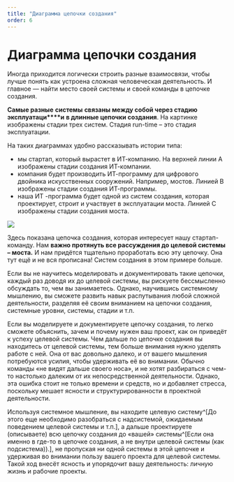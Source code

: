 ```yaml
---
title: "Диаграмма цепочки создания"
order: 6
---
```


# Диаграмма цепочки создания

Иногда приходится логически строить разные взаимосвязи, чтобы лучше понять как устроена сложная человеческая деятельность. И главное — найти место своей системы и своей команды в цепочке создания.

**Самые разные** **системы** **связаны между собой через стадию эксплуатаци****и** **в длинные цепочки создания**. На картинке изображены стадии трех систем. Стадия run-time – это стадия эксплуатации.

На таких диаграммах удобно рассказывать истории типа:

* мы стартап, который вырастет в ИТ-компанию. На верхней линии А изображены стадии создания ИТ-компании.
* компания будет производить ИТ-программу для цифрового двойника искусственных сооружений. Например, мостов. Линией В изображены стадии создания ИТ-программы.
* наша ИТ -программа будет одной из систем создания, которая проектирует, строит и участвует в эксплуатации моста. Линией С изображены стадии создания моста.

![](/ru/systems-thinking-introduction/29.png)

Здесь показана цепочка создания, которая интересует нашу стартап-команду. Нам **важно протянуть все рассуждения до целевой системы – мост****а****.** И нам придётся тщательно проработать всю эту цепочку. Она тут ещё и не вся прописана! Систем создания в этом примере больше.

Если вы не научитесь моделировать и документировать такие цепочки, каждый раз доводя их до целевой системы, вы рискуете бессмысленно обсуждать то, чем вы занимаетесь. Однако, научившись системному мышлению, вы сможете развить навык распутывания любой сложной деятельности, разделяя её своим вниманием на цепочки создания, системные уровни, системы, стадии и т.п.

Если вы моделируете и документируете цепочку создания, то легко сможете объяснить, зачем и почему нужен ваш проект, как он приведёт к успеху целевой системы. Чем дальше по цепочке создания вы находитесь от целевой системы, тем больше внимания нужно уделять работе с ней. Она от вас довольно далеко, и от вашего мышления потребуются усилия, чтобы удерживать её во внимании. Обычно команды «не видят дальше своего носа», и не хотят разбираться с чем-то настолько далеким от их непосредственной деятельности. Однако, эта ошибка стоит не только времени и средств, но и добавляет стресса, поскольку мешает ясности и структурированности в проектной деятельности.

Используя системное мышление, вы находите целевую систему^[До этого еще необходимо разобраться с надсистемой, ожидаемым поведением целевой системы и т.п.], а дальше проектируете (описываете) всю цепочку создания до «вашей» системы^[Если она именно в где-то в цепочке создания, а не внутри целевой системы (как подсистема)).], не пропуская ни одной системы в этой цепочке и удерживая во внимании пользу вашего проекта для целевой системы. Такой ход внесёт ясность и упорядочит вашу деятельность: личную жизнь и рабочие проекты.